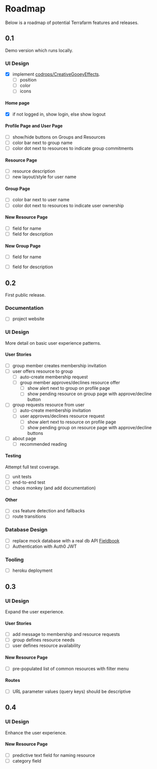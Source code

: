 # Roadmap

Below is a roadmap of potential Terrafarm features and releases.

## 0.1

Demo version which runs locally.

### UI Design
- [x] implement [codrops/CreativeGooeyEffects](https://github.com/codrops/CreativeGooeyEffects).
  - [ ] position
  - [ ] color
  - [ ] icons

#### Home page
- [x] if not logged in, show login, else show logout

#### Profile Page and User Page
- [ ] show/hide buttons on Groups and Resources
- [ ] color bar next to group name
- [ ] color dot next to resources to indicate group commitments

#### Resource Page
- [ ] resource description
- [ ] new layout/style for user name

#### Group Page
- [ ] color bar next to user name
- [ ] color dot next to resources to indicate user ownership

#### New Resource Page
- [ ] field for name
- [ ] field for description

#### New Group Page
- [ ] field for name
- [ ] field for description


## 0.2

First public release.

### Documentation
- [ ] project website

### UI Design

More detail on basic user experience patterns.

#### User Stories
- [ ] group member creates membership invitation
- [ ] user offers resource to group
  - [ ] auto-create membership request
  - [ ] group member approves/declines resource offer
    - [ ] show alert next to group on profile page
    - [ ] show pending resource on group page with approve/decline button
- [ ] group requests resource from user
  - [ ] auto-create membership invitation
  - [ ] user approves/declines resource request
    - [ ] show alert next to resource on profile page
    - [ ] show pending group on resource page with approve/decline buttons
- [ ] about page
  - [ ] recommended reading

#### Testing
Attempt full test coverage.
- [ ] unit tests
- [ ] end-to-end test
- [ ] chaos monkey (and add documentation)

#### Other
- [ ] css feature detection and fallbacks
- [ ] route transitions

### Database Design
- [ ] replace mock database with a real db API [Fieldbook](https://fieldbook.com/books)
- [ ] Authentication with Auth0 JWT

### Tooling
- [ ] heroku deployment


## 0.3

### UI Design

Expand the user experience.

#### User Stories
- [ ] add message to membership and resource requests
- [ ] group defines resource needs
- [ ] user defines resource availability

#### New Resource Page
- [ ] pre-populated list of common resources with filter menu

#### Routes
- [ ] URL parameter values (query keys) should be descriptive


## 0.4

### UI Design

Enhance the user experience.

#### New Resource Page
- [ ] predictive text field for naming resource
- [ ] category field
